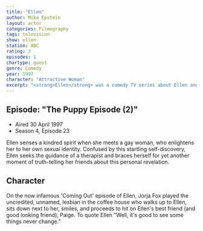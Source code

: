 ```yaml
---
title: "Ellen"
author: Mika Epstein
layout: actor
categories: Filmography
tags: television
show: ellen
station: ABC
rating: 3
episodes: 1
chartype: guest
genre: Comedy
year: 1997
character: "Attractive Woman"
excerpt: "<strong>Ellen</strong> was a comedy TV series about Ellen and her friends, staring Ellen DeGeneres."
---
```


## Episode: "The Puppy Episode (2)"

* Aired 30 April 1997
* Season 4, Episode 23

Ellen senses a kindred spirit when she meets a gay woman, who enlightens her to her own sexual identity. Confused by this startling self-discovery, Ellen seeks the guidance of a therapist and braces herself for yet another moment of truth-telling her friends about this personal revelation.

## Character

On the now infamous 'Coming Out' episode of Ellen, Jorja Fox played the uncredited, unnamed, lesbian in the coffee house who walks up to Ellen, sits down next to her, smiles, and proceeds to hit on Ellen's best friend (and good looking friend), Paige. To quote Ellen "Well, it's good to see some things never change."